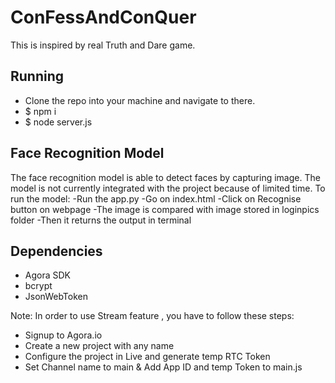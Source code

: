 # ConFessAndConQuer

This is inspired by real Truth and Dare game.

## Running 
- Clone the repo into your machine and navigate to there.
- $ npm i
- $ node server.js
  
## Face Recognition Model
The face recognition model is able to detect faces by capturing image. The model is not currently integrated with the project because of limited time.
To run the model:
-Run the app.py
-Go on index.html
-Click on Recognise button on webpage 
-The image is compared with image stored in loginpics folder
-Then it returns the output in terminal

## Dependencies
- Agora SDK
- bcrypt
- JsonWebToken

Note: In order to use Stream feature , you have to follow these steps:
- Signup to Agora.io
- Create a new project with any name
- Configure the project in Live and generate temp RTC Token
- Set Channel name to main & Add App ID and temp Token to main.js
  
